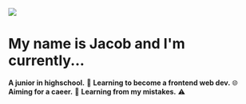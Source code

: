![](https://komarev.com/ghpvc/?username=jacobreidwd)

# My name is Jacob and I'm currently... 
**A junior in highschool.** 🎒
**Learning to become a frontend web dev.** 🌐
**Aiming for a caeer.** 🌱
**Learning from my mistakes.** ⚠️
